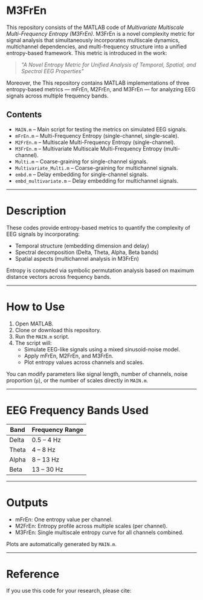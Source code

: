 # M3FrEn

This repository consists of the MATLAB code of _Multivariate Multiscale Multi-Frequency Entropy (M3FrEn)_. M3FrEn is a novel complexity metric for signal analysis that simultaneously incorporates multiscale dynamics, multichannel dependencies, and multi-frequency structure into a unified entropy-based framework. This metric is introduced in the work:

> _"A Novel Entropy Metric for Unified Analysis of Temporal, Spatial, and Spectral EEG Properties"_  

Moreover, the 
This repository contains MATLAB implementations of three entropy-based metrics — mFrEn, M2FrEn, and M3FrEn — for analyzing EEG signals across multiple frequency bands. 


## Contents

- `MAIN.m` – Main script for testing the metrics on simulated EEG signals.
- `mFrEn.m` – Multi-Frequency Entropy (single-channel, single-scale).
- `M2FrEn.m` – Multiscale Multi-Frequency Entropy (single-channel).
- `M3FrEn.m` – Multivariate Multiscale Multi-Frequency Entropy (multi-channel).
- `Multi.m` – Coarse-graining for single-channel signals.
- `Multivariate_Multi.m` – Coarse-graining for multichannel signals.
- `embd.m` – Delay embedding for single-channel signals.
- `embd_multivariate.m` – Delay embedding for multichannel signals.

---

# Description

These codes provide entropy-based metrics to quantify the complexity of EEG signals by incorporating:

- Temporal structure (embedding dimension and delay)
- Spectral decomposition (Delta, Theta, Alpha, Beta bands)
- Spatial aspects (multichannel analysis in M3FrEn)

Entropy is computed via symbolic permutation analysis based on maximum distance vectors across frequency bands.

---

# How to Use

1. Open MATLAB.
2. Clone or download this repository.
3. Run the `MAIN.m` script.
4. The script will:
   - Simulate EEG-like signals using a mixed sinusoid-noise model.
   - Apply mFrEn, M2FrEn, and M3FrEn.
   - Plot entropy values across channels and scales.

You can modify parameters like signal length, number of channels, noise proportion (`p`), or the number of scales directly in `MAIN.m`.

---

# EEG Frequency Bands Used

| Band  | Frequency Range |
|-------|------------------|
| Delta | 0.5 – 4 Hz       |
| Theta | 4 – 8 Hz         |
| Alpha | 8 – 13 Hz        |
| Beta  | 13 – 30 Hz       |

---

# Outputs

- mFrEn: One entropy value per channel.
- M2FrEn: Entropy profile across multiple scales (per channel).
- M3FrEn: Single multiscale entropy curve for all channels combined.

Plots are automatically generated by `MAIN.m`.

---

# Reference

If you use this code for your research, please cite:
